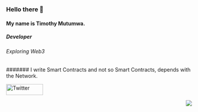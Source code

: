 ### Hello there 👋
#### My name is Timothy Mutumwa. 

##### Developer
###### Exploring Web3
####### I write Smart Contracts and not so Smart Contracts, depends with the Network.


<p>
<a href="https://twitter.com/Timmox443"><img width = "100" height = "30" src="https://img.shields.io/twitter/follow/Timmox443?label=Twitter&style=social" alt="Twitter" align = "center"></a>
</p>

<!--
<img width= "200" height="100" src="https://github-readme-stats.vercel.app/api?username=Timmox443&show_icons=true&theme=radical"> 


<p>  
<a href="https://github.com/Timmox443/github-readme-activity-graph"><img alt="Activity graph" width = "900" height = "300" src="https://activity-graph.herokuapp.com/graph?username=Timmox443&bg_color=1F222E&theme=material-palenight&line=D9E650&point=FFFFFF&hide_border=true" align = "left" /></a>
-->
<!--
<img width = "265" height = "300" src="https://github-readme-stats.vercel.app/api/top-langs/?username=Timmox443&count_private=true&theme=cobalt2&line_height=52&count_private=true&show_icons=true&exclude_repo=DataScience-Projects" align = "left">
</p>
-->


<img src= "https://komarev.com/ghpvc/?username=Timmox443&color=brightgreen" align = right> 
